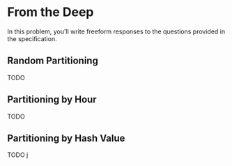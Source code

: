 # From the Deep

In this problem, you'll write freeform responses to the questions provided in the specification.

## Random Partitioning

TODO

## Partitioning by Hour

TODO

## Partitioning by Hash Value

TODO
j
